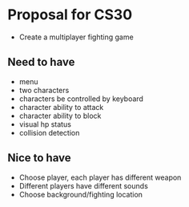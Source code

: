 # Proposal for CS30
- Create a multiplayer fighting game

## Need to have
- menu
- two characters
- characters be controlled by keyboard
- character ability to attack
- character ability to block
- visual hp status
- collision detection

## Nice to have
- Choose player, each player has different weapon
- Different players have different sounds
- Choose background/fighting location

